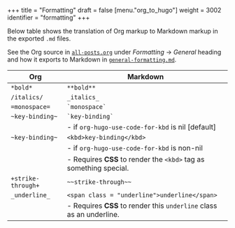 +++
title = "Formatting"
draft = false
[menu."org_to_hugo"]
  weight = 3002
  identifier = "formatting"
+++

Below table shows the translation of Org markup to Markdown markup in
the exported `.md` files.

See the Org source in [`all-posts.org`](https://raw.githubusercontent.com/kaushalmodi/ox-hugo/master/test/site/content-org/all-posts.org) under _Formatting_ -> _General_
heading and how it exports to Markdown in [`general-formatting.md`](https://raw.githubusercontent.com/kaushalmodi/ox-hugo/master/test/site/content/posts/general-formatting.md).

| Org                | Markdown                                                             |
|--------------------|----------------------------------------------------------------------|
| `*bold*`           | `**bold**`                                                           |
| `/italics/`        | `_italics_`                                                          |
| `=monospace=`      | `` `monospace` ``                                                    |
| `~key-binding~`    | `` `key-binding` ``                                                  |
|                    | - if `org-hugo-use-code-for-kbd` is nil [default]                    |
| `~key-binding~`    | `<kbd>key-binding</kbd>`                                             |
|                    | - if `org-hugo-use-code-for-kbd` is non-nil                          |
|                    | - Requires **CSS** to render the `<kbd>` tag as something special.   |
| `+strike-through+` | `~~strike-through~~`                                                 |
| `_underline_`      | `<span class = "underline">underline</span>`                         |
|                    | - Requires **CSS** to render this `underline` class as an underline. |
